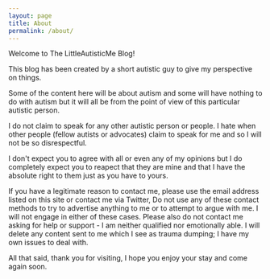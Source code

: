 ```yaml
---
layout: page
title: About
permalink: /about/
---
```


Welcome to The LittleAutisticMe Blog!

This blog has been created by a short autistic guy to give my perspective on things.

Some of the content here will be about autism and some will have nothing to do with autism but it will all be from the point of view of this particular autistic person.

I do not claim to speak for any other autistic person or people.  I hate when other people (fellow autists or advocates) claim to speak for me and so I will not be so disrespectful.

I don't expect you to agree with all or even any of my opinions but I do completely expect you to reapect that they are mine and that I have the absolute right to them just as you have to yours.

If you have a legitimate reason to contact me, please use the email address listed on this site or contact me via Twitter,  Do not use any of these contact methods to try to advertise anything to me or to attempt to argue with me.  I will not engage in either of these cases.  Please also do not contact me asking for help or support - I am neither qualified nor emotionally able.  I will delete any content sent to me which I see as trauma dumping; I have my own issues to deal with.

All that said, thank you for visiting, I hope you enjoy your stay and come again soon.
